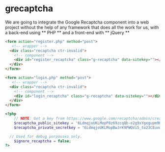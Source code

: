 # grecaptcha

We are going to integrate the Google Recaptcha component into a web project without the help of any framework that does all the work for us, with a back-end using ** PHP ** and a front-end with ** jQuery **

```html
<form action="register.php" method="post">
   <!-- wrapper -->
  <div class="recaptcha ctr-invalid">
    <!-- component --> 
    <div id="register_recaptcha" class="g-recaptcha" data-sitekey=""></div>
  </div>
</form>

<form action="login.php" method="post">
   <!-- wrapper -->
  <div class="recaptcha ctr-invalid">
    <!-- component --> 
    <div id="login_recaptcha" class="g-recaptcha" data-sitekey=""></div>
  </div>
</form>
```

```php
<?php
	// NOTE: Get a key from https://www.google.com/recaptcha/admin/create
	$recaptcha_public_sitekey = '6LdmqjoUKLMopP8z69zcqQb-e2g9xYgegupm9KB2';
	$recaptcha_private_secretkey = "6LdmqjoUKLMopBwJrK9PWQVi5_to23CEuvw9bYcJ";

  // Used for debug porpouses only.
	$ignore_recaptcha = false;
?>
```
